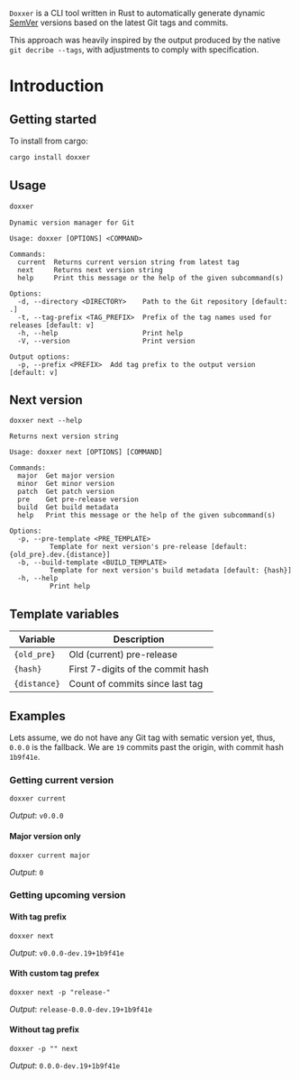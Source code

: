 `Doxxer` is a CLI tool written in Rust to automatically generate dynamic
[SemVer](https://semver.org/) versions based on the latest Git tags and commits.

This approach was heavily inspired by the output produced by the native
`git decribe --tags`, with adjustments to comply with specification.

# Introduction

## Getting started

To install from cargo:

```bash
cargo install doxxer
```

## Usage

```bash
doxxer
```

```
Dynamic version manager for Git

Usage: doxxer [OPTIONS] <COMMAND>

Commands:
  current  Returns current version string from latest tag
  next     Returns next version string
  help     Print this message or the help of the given subcommand(s)

Options:
  -d, --directory <DIRECTORY>    Path to the Git repository [default: .]
  -t, --tag-prefix <TAG_PREFIX>  Prefix of the tag names used for releases [default: v]
  -h, --help                     Print help
  -V, --version                  Print version

Output options:
  -p, --prefix <PREFIX>  Add tag prefix to the output version [default: v]
```

## Next version

```
doxxer next --help
```

```
Returns next version string

Usage: doxxer next [OPTIONS] [COMMAND]

Commands:
  major  Get major version
  minor  Get minor version
  patch  Get patch version
  pre    Get pre-release version
  build  Get build metadata
  help   Print this message or the help of the given subcommand(s)

Options:
  -p, --pre-template <PRE_TEMPLATE>
          Template for next version's pre-release [default: {old_pre}.dev.{distance}]
  -b, --build-template <BUILD_TEMPLATE>
          Template for next version's build metadata [default: {hash}]
  -h, --help
          Print help
```

## Template variables

| Variable | Description |
|--|--|
| `{old_pre}` | Old (current) pre-release |
| `{hash}` | First 7-digits of the commit hash |
| `{distance}` | Count of commits since last tag |

## Examples

Lets assume, we do not have any Git tag with sematic version yet, thus, `0.0.0`
is the fallback. We are `19` commits past the origin, with commit hash `1b9f41e`.

### Getting current version

```
doxxer current
```
*Output*: `v0.0.0`

#### Major version only

```
doxxer current major
```
*Output*: `0`

### Getting upcoming version

#### With tag prefix

```
doxxer next
```
*Output*: `v0.0.0-dev.19+1b9f41e`

#### With custom tag prefex

```
doxxer next -p "release-"
```
*Output*: `release-0.0.0-dev.19+1b9f41e`

#### Without tag prefix

```
doxxer -p "" next
```
*Output*: `0.0.0-dev.19+1b9f41e`